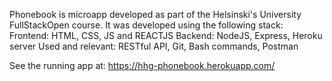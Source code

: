Phonebook is microapp developed as part of the Helsinski's University FullStackOpen course. 
It was developed using the following stack:
    Frontend: HTML, CSS, JS and REACTJS
    Backend: NodeJS, Express, Heroku server
    Used and relevant: RESTful API,  Git, Bash commands, Postman

See the running app at: https://hhg-phonebook.herokuapp.com/